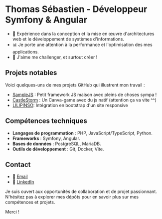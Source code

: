 # Thomas Sébastien - Développeur Symfony & Angular

- 💼 Expérience dans la conception et la mise en œuvre d'architectures web et le développement de systèmes d'informations.
- 📊 Je porte une attention à la performance et l'optimisation des mes applications.
- 🦾 J'aime me challenger, et surtout créer !

## Projets notables

Voici quelques-uns de mes projets GitHub qui illustrent mon travail :

- [SampleJS](https://github.com/SebastienThomasDEV/SimpleJs) : Petit framework JS maison avec pleins de choses sympa !
- [CastleStorm](https://sebastienthomasdev.github.io/CastleStorm/) : Un Canva-game avec du js natif (attention ça va vite ^^)
- [LILIPINSO](https://htmlpreview.github.io/?https://github.com/SebastienThomasDEV/LILIPINSO/blob/main/index.html): Intégration en bootstrap d'un site responsive

## Compétences techniques

- **Langages de programmation** : PHP, JavaScript/TypeScript, Python.
- **Frameworks** : Symfony, Angular.
- **Bases de données** : PostgreSQL, MariaDB.
- **Outils de développement** : Git, Docker, Vite.

## Contact

- 📧 [Email](mailto:sebastienthomaspr@gmail.com)
- 💼 [LinkedIn](https://www.linkedin.com/in/thomas-sebastien)

Je suis ouvert aux opportunités de collaboration et de projet passionnant. 
N'hésitez pas à explorer mes dépôts pour en savoir plus sur mes compétences et projets.

Merci !
